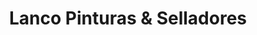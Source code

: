 ---
title: "Lanco Pinturas & Selladores"
url: /cartago/lanco-pinturas-y-selladores/
shop: pintura
---